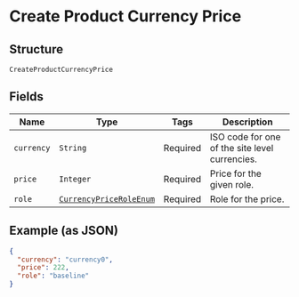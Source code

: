 
# Create Product Currency Price

## Structure

`CreateProductCurrencyPrice`

## Fields

| Name | Type | Tags | Description |
|  --- | --- | --- | --- |
| `currency` | `String` | Required | ISO code for one of the site level currencies. |
| `price` | `Integer` | Required | Price for the given role. |
| `role` | [`CurrencyPriceRoleEnum`](../../doc/models/currency-price-role-enum.md) | Required | Role for the price. |

## Example (as JSON)

```json
{
  "currency": "currency0",
  "price": 222,
  "role": "baseline"
}
```

